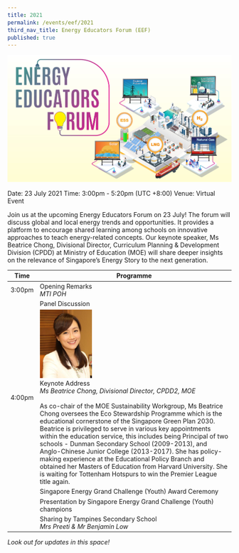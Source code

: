 ```yaml
---
title: 2021
permalink: /events/eef/2021
third_nav_title: Energy Educators Forum (EEF)
published: true
---
```

![EEF_2021](images/events/energy-educators-forum/EEF_2021_banner.jpg)

Date: 23 July 2021
Time: 3:00pm - 5:20pm (UTC +8:00)
Venue: Virtual Event

Join us at the upcoming Energy Educators Forum on 23 July! The forum will discuss global and local energy trends and opportunities. It provides a platform to encourage shared learning among schools on innovative approaches to teach energy-related concepts. Our keynote speaker, Ms Beatrice Chong, Divisional Director, Curriculum Planning & Development Division (CPDD) at Ministry of Education (MOE) will share deeper insights on the relevance of Singapore’s Energy Story to the next generation. 



|Time|Programme|
----------------------|---------------------|
3:00pm|Opening Remarks <br/> _MTI POH_
| |Panel Discussion|
4:00pm| <img alt="Beatrice Chong" src="/images/events/energy-educators-forum/EEF_2021_DCPDprofile.png" style="max-height: 154px; max-width: 288px;"> <br/> Keynote Address <br/>_Ms Beatrice Chong, Divisional Director, CPDD2, MOE_ <br/><br/>  As co-chair of the MOE Sustainability Workgroup, Ms Beatrice Chong oversees the Eco Stewardship Programme which is the educational cornerstone of the Singapore Green Plan 2030. Beatrice is privileged to serve in various key appointments within the education service, this includes being Principal of two schools - Dunman Secondary School (2009-2013), and Anglo-Chinese Junior College (2013-2017). She has policy-making experience at the Educational Policy Branch and obtained her Masters of Education from Harvard University. She is waiting for Tottenham Hotspurs to win the Premier League title again.
| |Singapore Energy Grand Challenge (Youth) Award Ceremony
| |Presentation by Singapore Energy Grand Challenge (Youth) champions
| |Sharing by Tampines Secondary School <br/> _Mrs Preeti & Mr Benjamin Low_| 


_Look out for updates in this space!_
